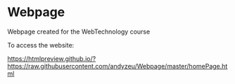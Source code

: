 # Webpage
Webpage created for the WebTechnology course

To access the website:

https://htmlpreview.github.io/?https://raw.githubusercontent.com/andyzeu/Webpage/master/homePage.html
